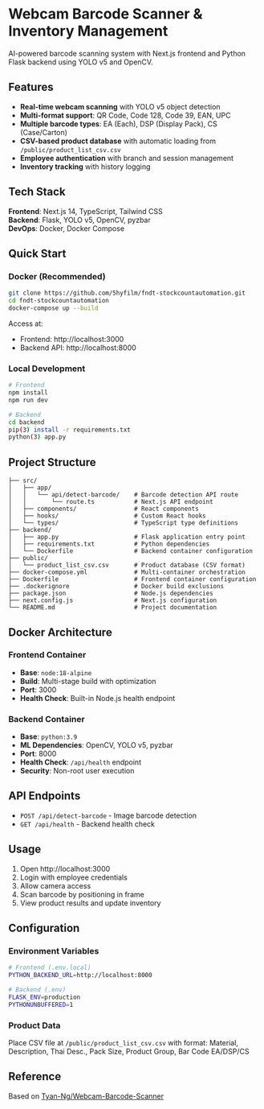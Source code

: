 # Webcam Barcode Scanner & Inventory Management

AI-powered barcode scanning system with Next.js frontend and Python Flask backend using YOLO v5 and OpenCV.

## Features

- **Real-time webcam scanning** with YOLO v5 object detection
- **Multi-format support**: QR Code, Code 128, Code 39, EAN, UPC
- **Multiple barcode types**: EA (Each), DSP (Display Pack), CS (Case/Carton)
- **CSV-based product database** with automatic loading from `/public/product_list_csv.csv`
- **Employee authentication** with branch and session management
- **Inventory tracking** with history logging

## Tech Stack

**Frontend**: Next.js 14, TypeScript, Tailwind CSS  
**Backend**: Flask, YOLO v5, OpenCV, pyzbar  
**DevOps**: Docker, Docker Compose

## Quick Start

### Docker (Recommended)

```bash
git clone https://github.com/5hyfilm/fndt-stockcountautomation.git
cd fndt-stockcountautomation
docker-compose up --build
```

Access at:

- Frontend: http://localhost:3000
- Backend API: http://localhost:8000

### Local Development

```bash
# Frontend
npm install
npm run dev

# Backend
cd backend
pip(3) install -r requirements.txt
python(3) app.py
```

## Project Structure

```
├── src/
│   ├── app/
│   │   └── api/detect-barcode/    # Barcode detection API route
│   │       └── route.ts           # Next.js API endpoint
│   ├── components/                # React components
│   ├── hooks/                     # Custom React hooks
│   └── types/                     # TypeScript type definitions
├── backend/
│   ├── app.py                     # Flask application entry point
│   ├── requirements.txt           # Python dependencies
│   └── Dockerfile                 # Backend container configuration
├── public/
│   └── product_list_csv.csv       # Product database (CSV format)
├── docker-compose.yml             # Multi-container orchestration
├── Dockerfile                     # Frontend container configuration
├── .dockerignore                  # Docker build exclusions
├── package.json                   # Node.js dependencies
├── next.config.js                 # Next.js configuration
└── README.md                      # Project documentation
```

## Docker Architecture

### Frontend Container

- **Base**: `node:18-alpine`
- **Build**: Multi-stage build with optimization
- **Port**: 3000
- **Health Check**: Built-in Node.js health endpoint

### Backend Container

- **Base**: `python:3.9`
- **ML Dependencies**: OpenCV, YOLO v5, pyzbar
- **Port**: 8000
- **Health Check**: `/api/health` endpoint
- **Security**: Non-root user execution

## API Endpoints

- `POST /api/detect-barcode` - Image barcode detection
- `GET /api/health` - Backend health check

## Usage

1. Open http://localhost:3000
2. Login with employee credentials
3. Allow camera access
4. Scan barcode by positioning in frame
5. View product results and update inventory

## Configuration

### Environment Variables

```bash
# Frontend (.env.local)
PYTHON_BACKEND_URL=http://localhost:8000

# Backend (.env)
FLASK_ENV=production
PYTHONUNBUFFERED=1
```

### Product Data

Place CSV file at `/public/product_list_csv.csv` with format:
Material, Description, Thai Desc., Pack Size, Product Group, Bar Code EA/DSP/CS

## Reference

Based on [Tyan-Ng/Webcam-Barcode-Scanner](https://github.com/Tyan-Ng/Webcam-Barcode-Scanner)
